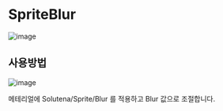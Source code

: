 # SpriteBlur

![image](https://user-images.githubusercontent.com/22467083/202904046-32a91a0e-988c-445f-a9f7-66d078553798.png)


## 사용방법

![image](https://user-images.githubusercontent.com/22467083/202904060-7fd55768-1cf7-4287-b7df-abeda496db81.png)

메테리얼에 Solutena/Sprite/Blur 를 적용하고 Blur 값으로 조절합니다.
